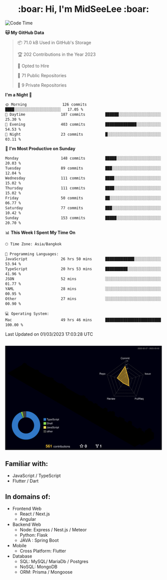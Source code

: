 <h1 align="center"> :boar: Hi, I'm MidSeeLee :boar:</h1>
 
<!--START_SECTION:waka-->
![Code Time](http://img.shields.io/badge/Code%20Time-376%20hrs%2035%20mins-blue)

**🐱 My GitHub Data** 

> 📦 71.0 kB Used in GitHub's Storage 
 > 
> 🏆 202 Contributions in the Year 2023
 > 
> 💼 Opted to Hire
 > 
> 📜 71 Public Repositories 
 > 
> 🔑 9 Private Repositories 
 > 
**I'm a Night 🦉** 

```text
🌞 Morning                126 commits         ████░░░░░░░░░░░░░░░░░░░░░   17.05 % 
🌆 Daytime                187 commits         ██████░░░░░░░░░░░░░░░░░░░   25.30 % 
🌃 Evening                403 commits         ██████████████░░░░░░░░░░░   54.53 % 
🌙 Night                  23 commits          █░░░░░░░░░░░░░░░░░░░░░░░░   03.11 % 
```
📅 **I'm Most Productive on Sunday** 

```text
Monday                   148 commits         █████░░░░░░░░░░░░░░░░░░░░   20.03 % 
Tuesday                  89 commits          ███░░░░░░░░░░░░░░░░░░░░░░   12.04 % 
Wednesday                111 commits         ████░░░░░░░░░░░░░░░░░░░░░   15.02 % 
Thursday                 111 commits         ████░░░░░░░░░░░░░░░░░░░░░   15.02 % 
Friday                   50 commits          ██░░░░░░░░░░░░░░░░░░░░░░░   06.77 % 
Saturday                 77 commits          ███░░░░░░░░░░░░░░░░░░░░░░   10.42 % 
Sunday                   153 commits         █████░░░░░░░░░░░░░░░░░░░░   20.70 % 
```


📊 **This Week I Spent My Time On** 

```text
🕑︎ Time Zone: Asia/Bangkok

💬 Programming Languages: 
JavaScript               26 hrs 50 mins      █████████████░░░░░░░░░░░░   53.94 % 
TypeScript               20 hrs 53 mins      ██████████░░░░░░░░░░░░░░░   41.96 % 
JSON                     52 mins             ░░░░░░░░░░░░░░░░░░░░░░░░░   01.77 % 
YAML                     28 mins             ░░░░░░░░░░░░░░░░░░░░░░░░░   00.95 % 
Other                    27 mins             ░░░░░░░░░░░░░░░░░░░░░░░░░   00.90 % 

💻 Operating System: 
Mac                      49 hrs 46 mins      █████████████████████████   100.00 % 
```


 Last Updated on 01/03/2023 17:03:28 UTC
<!--END_SECTION:waka-->

##

![](./profile-3d-contrib/profile-night-rainbow.svg)

## Familiar with:
- JavaScript / TypeScript
- Flutter / Dart

## In domains of:
- Frontend Web
  - React / Next.js
  - Angular
- Backend Web
  - Node: Express / Nest.js / Meteor
  - Python: Flask
  - JAVA : Spring Boot
- Mobile
  - Cross Platform: Flutter
- Database
  - SQL: MySQL/ MariaDb / Postgres
  - NoSQL: MongoDB
  - ORM: Prisma / Mongoose
